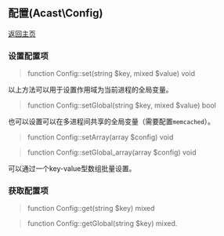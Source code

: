 ## 配置(Acast\\Config)

[返回主页](../Readme.md)

### 设置配置项

> function Config::set(string $key, mixed $value) void

以上方法可以用于设置作用域为当前进程的全局变量。

> function Config::setGlobal(string $key, mixed $value) bool

也可以设置可以在多进程间共享的全局变量（需要配置`memcached`）。

> function Config::setArray(array $config) void

> function Config::setGlobal_array(array $config) void

可以通过一个key-value型数组批量设置。

### 获取配置项

> function Config::get(string $key) mixed

> function Config::getGlobal(string $key) mixed.